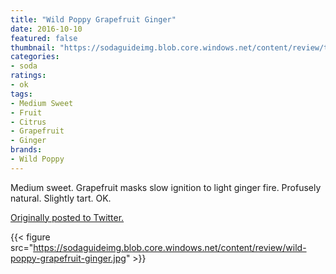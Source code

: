 ```yaml
---
title: "Wild Poppy Grapefruit Ginger"
date: 2016-10-10
featured: false
thumbnail: "https://sodaguideimg.blob.core.windows.net/content/review/thumbs/wild-poppy-grapefruit-ginger.jpg"
categories:
- soda
ratings:
- ok
tags:
- Medium Sweet
- Fruit
- Citrus
- Grapefruit
- Ginger
brands:
- Wild Poppy
---
```


Medium sweet. Grapefruit masks slow ignition to light ginger fire. Profusely natural. Slightly tart. OK.

[Originally posted to Twitter.](https://twitter.com/Cavorter/status/785677341905256449)

{{< figure src="https://sodaguideimg.blob.core.windows.net/content/review/wild-poppy-grapefruit-ginger.jpg" >}}
